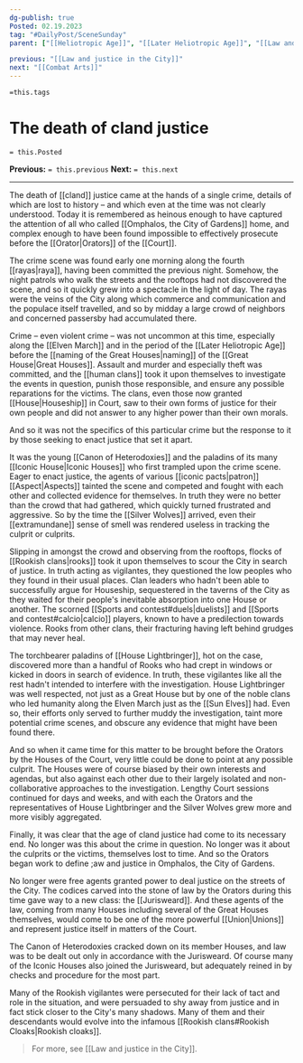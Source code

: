 ```yaml
---
dg-publish: true
Posted: 02.19.2023
tag: "#DailyPost/SceneSunday"
parent: ["[[Heliotropic Age]]", "[[Later Heliotropic Age]]", "[[Law and justice in the City]]", "[[Jurisweard]]"]

previous: "[[Law and justice in the City]]"
next: "[[Combat Arts]]"
---
```

`=this.tags` 
# The death of cland justice
`= this.Posted`

**Previous:** `= this.previous`
**Next:** `= this.next`

---

The death of [[cland]] justice came at the hands of a single crime, details of which are lost to history – and which even at the time was not clearly understood. Today it is remembered as heinous enough to have captured the attention of all who called [[Omphalos, the City of Gardens]] home, and complex enough to have been found impossible to effectively prosecute before the [[Orator|Orators]] of the [[Court]].

The crime scene was found early one morning along the fourth [[rayas|raya]], having been committed the previous night. Somehow, the night patrols who walk the streets and the rooftops had not discovered the scene, and so it quickly grew into a spectacle in the light of day. The rayas were the veins of the City along which commerce and communication and the populace itself travelled, and so by midday a large crowd of neighbors and concerned passersby had accumulated there.

Crime – even violent crime – was not uncommon at this time, especially along the [[Elven March]] and in the period of the [[Later Heliotropic Age]] before the [[naming of the Great Houses|naming]] of the [[Great House|Great Houses]]. Assault and murder and especially theft was committed, and the [[human clans]] took it upon themselves to investigate the events in question, punish those responsible, and ensure any possible reparations for the victims. The clans, even those now granted [[House|Houseship]] in Court, saw to their own forms of justice for their own people and did not answer to any higher power than their own morals.

And so it was not the specifics of this particular crime but the response to it by those seeking to enact justice that set it apart.

It was the young [[Canon of Heterodoxies]] and the paladins of its many [[Iconic House|Iconic Houses]] who first trampled upon the crime scene. Eager to enact justice, the agents of various [[iconic pacts|patron]] [[Aspect|Aspects]] tainted the scene and competed and fought with each other and collected evidence for themselves. In truth they were no better than the crowd that had gathered, which quickly turned frustrated and aggressive. So by the time the [[Silver Wolves]] arrived, even their [[extramundane]] sense of smell was rendered useless in tracking the culprit or culprits.

Slipping in amongst the crowd and observing from the rooftops, flocks of [[Rookish clans|rooks]] took it upon themselves to scour the City in search of justice. In truth acting as vigilantes, they questioned the low peoples who they found in their usual places. Clan leaders who hadn't been able to successfully argue for Houseship, sequestered in the taverns of the City as they waited for their people's inevitable absorption into one House or another. The scorned [[Sports and contest#duels|duelists]] and [[Sports and contest#calcio|calcio]] players, known to have a predilection towards violence. Rooks from other clans, their fracturing having left behind grudges that may never heal.

The torchbearer paladins of [[House Lightbringer]], hot on the case, discovered more than a handful of Rooks who had crept in windows or kicked in doors in search of evidence. In truth, these vigilantes like all the rest hadn't intended to interfere with the investigation. House Lightbringer was well respected, not just as a Great House but by one of the noble clans who led humanity along the Elven March just as the [[Sun Elves]] had. Even so, their efforts only served to further muddy the investigation, taint more potential crime scenes, and obscure any evidence that might have been found there.

And so when it came time for this matter to be brought before the Orators by the Houses of the Court, very little could be done to point at any possible culprit. The Houses were of course biased by their own interests and agendas, but also against each other due to their largely isolated and non-collaborative approaches to the investigation. Lengthy Court sessions continued for days and weeks, and with each the Orators and the representatives of House Lightbringer and the Silver Wolves grew more and more visibly aggregated.

Finally, it was clear that the age of cland justice had come to its necessary end. No longer was this about the crime in question. No longer was it about the culprits or the victims, themselves lost to time. And so the Orators began work to define ;aw and justice in Omphalos, the City of Gardens.

No longer were free agents granted power to deal justice on the streets of the City. The codices carved into the stone of law by the Orators during this time gave way to a new class: the [[Jurisweard]]. And these agents of the law, coming from many Houses including several of the Great Houses themselves, would come to be one of the more powerful [[Union|Unions]] and represent justice itself in matters of the Court.

The Canon of Heterodoxies cracked down on its member Houses, and law was to be dealt out only in accordance with the Jurisweard. Of course many of the Iconic Houses also joined the Jurisweard, but adequately reined in by checks and procedure for the most part.

Many of the Rookish vigilantes were persecuted for their lack of tact and role in the situation, and were persuaded to shy away from justice and in fact stick closer to the City's many shadows. Many of them and their descendants would evolve into the infamous [[Rookish clans#Rookish Cloaks|Rookish cloaks]].

> For more, see [[Law and justice in the City]].